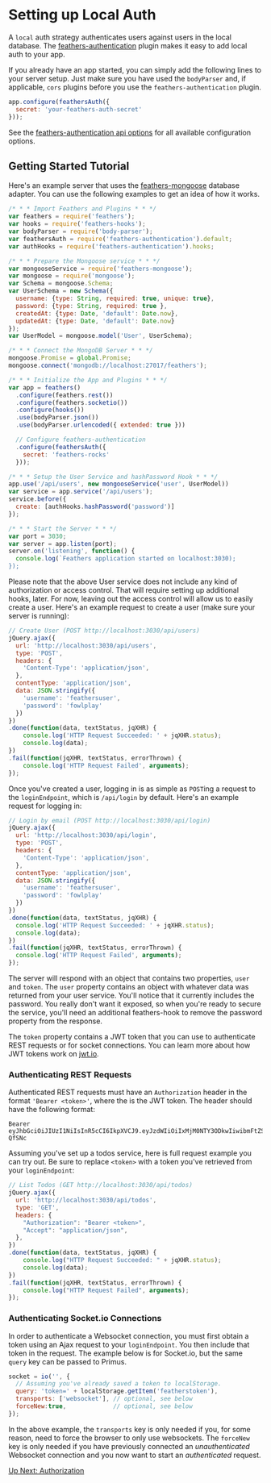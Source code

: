 # Setting up Local Auth

A `local` auth strategy authenticates users against users in the local database. The [feathers-authentication](https://github.com/feathersjs/feathers-authenication) plugin makes it easy to add local auth to your app.

If you already have an app started, you can simply add the following lines to your server setup.  Just make sure you have used the `bodyParser` and, if applicable, `cors` plugins before you use the `feathers-authentication` plugin.
```js
app.configure(feathersAuth({
  secret: 'your-feathers-auth-secret'
}));
```

See the [feathers-authentication api options](https://github.com/feathersjs/feathers-authenication#options) for all available configuration options.

## Getting Started Tutorial

Here's an example server that uses the [feathers-mongoose](https://github.com/feathersjs/feathers-mongoose) database adapter.  You can use the following examples to get an idea of how it works.

```js
/* * * Import Feathers and Plugins * * */
var feathers = require('feathers');
var hooks = require('feathers-hooks');
var bodyParser = require('body-parser');
var feathersAuth = require('feathers-authentication').default;
var authHooks = require('feathers-authentication').hooks;

/* * * Prepare the Mongoose service * * */
var mongooseService = require('feathers-mongoose');
var mongoose = require('mongoose');
var Schema = mongoose.Schema;
var UserSchema = new Schema({
  username: {type: String, required: true, unique: true},
  password: {type: String, required: true },
  createdAt: {type: Date, 'default': Date.now},
  updatedAt: {type: Date, 'default': Date.now}
});
var UserModel = mongoose.model('User', UserSchema);

/* * * Connect the MongoDB Server * * */
mongoose.Promise = global.Promise;
mongoose.connect('mongodb://localhost:27017/feathers');

/* * * Initialize the App and Plugins * * */
var app = feathers()
  .configure(feathers.rest())
  .configure(feathers.socketio())
  .configure(hooks())
  .use(bodyParser.json())
  .use(bodyParser.urlencoded({ extended: true }))

  // Configure feathers-authentication
  .configure(feathersAuth({
    secret: 'feathers-rocks'
  }));

/* * * Setup the User Service and hashPassword Hook * * */
app.use('/api/users', new mongooseService('user', UserModel))
var service = app.service('/api/users');
service.before({
  create: [authHooks.hashPassword('password')]
});

/* * * Start the Server * * */
var port = 3030;
var server = app.listen(port);
server.on('listening', function() {
  console.log(`Feathers application started on localhost:3030);
});
```

Please note that the above User service does not include any kind of authorization or access control.  That will require setting up additional hooks, later.  For now, leaving out the access control will allow us to easily create a user.  Here's an example request to create a user (make sure your server is running):

```js
// Create User (POST http://localhost:3030/api/users)
jQuery.ajax({
  url: 'http://localhost:3030/api/users',
  type: 'POST',
  headers: {
    'Content-Type': 'application/json',
  },
  contentType: 'application/json',
  data: JSON.stringify({
    'username': 'feathersuser',
    'password': 'fowlplay'
  })
})
.done(function(data, textStatus, jqXHR) {
    console.log('HTTP Request Succeeded: ' + jqXHR.status);
    console.log(data);
})
.fail(function(jqXHR, textStatus, errorThrown) {
    console.log('HTTP Request Failed', arguments);
});
```

Once you've created a user, logging in is as simple as `POST`ing a request to the `loginEndpoint`, which is `/api/login` by default.  Here's an example request for logging in:

```js
// Login by email (POST http://localhost:3030/api/login)
jQuery.ajax({
  url: 'http://localhost:3030/api/login',
  type: 'POST',
  headers: {
    'Content-Type': 'application/json',
  },
  contentType: 'application/json',
  data: JSON.stringify({
    'username': 'feathersuser',
    'password': 'fowlplay'
  })
})
.done(function(data, textStatus, jqXHR) {
  console.log('HTTP Request Succeeded: ' + jqXHR.status);
  console.log(data);
})
.fail(function(jqXHR, textStatus, errorThrown) {
  console.log('HTTP Request Failed', arguments);
});
```
The server will respond with an object that contains two properties, `user` and `token`.  The `user` property contains an object with whatever data was returned from your user service.  You'll notice that it currently includes the password.  You really don't want it exposed, so when you're ready to secure the service, you'll need an additional feathers-hook to remove the password property from the response. 

The `token` property contains a JWT token that you can use to authenticate REST requests or for socket connections.  You can learn more about how JWT tokens work on [jwt.io](http://jwt.io/).


### Authenticating REST Requests

Authenticated REST requests must have an `Authorization` header in the format `'Bearer <token>'`, where the <token> is the JWT token. The header should have the following format:
```
Bearer eyJhbGciOiJIUzI1NiIsInR5cCI6IkpXVCJ9.eyJzdWIiOiIxMjM0NTY3ODkwIiwibmFtZSI6IklseWEgRmFkZWV2IiwiYWRtaW4iOnRydWV9.YiG9JdVVm6Pvpqj8jDT5bMxsm0gwoQTOaZOLI-QfSNc
```

Assuming you've set up a todos service, here is full request example you can try out. Be sure to replace `<token>` with a token you've retrieved from your `loginEndpoint`:

```js
// List Todos (GET http://localhost:3030/api/todos)
jQuery.ajax({
  url: 'http://localhost:3030/api/todos',
  type: 'GET',
  headers: {
    "Authorization": "Bearer <token>",
    "Accept": "application/json",
  },
})
.done(function(data, textStatus, jqXHR) {
    console.log("HTTP Request Succeeded: " + jqXHR.status);
    console.log(data);
})
.fail(function(jqXHR, textStatus, errorThrown) {
    console.log("HTTP Request Failed", arguments);
});
```

### Authenticating Socket.io Connections

In order to authenticate a Websocket connection, you must first obtain a token using an Ajax request to your `loginEndpoint`.  You then include that token in the request.  The example below is for Socket.io, but the same `query` key can be passed to Primus.

```js
socket = io('', {
  // Assuming you've already saved a token to localStorage.
  query: 'token=' + localStorage.getItem('featherstoken'),
  transports: ['websocket'], // optional, see below
  forceNew:true,             // optional, see below
});
```

In the above example, the `transports` key is only needed if you, for some reason, need to force the browser to only use websockets.  The `forceNew` key is only needed if you have previously connected an *unauthenticated* Websocket connection and you now want to start an *authenticated* request.

[Up Next: Authorization](authorization.md)